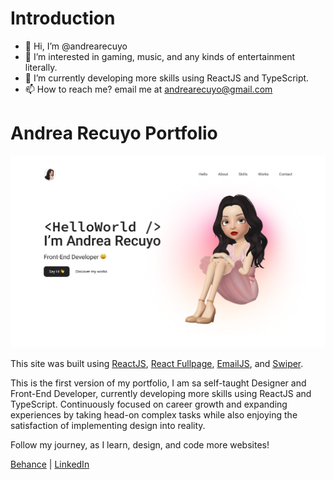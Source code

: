 # Introduction #
- 👋 Hi, I’m @andrearecuyo
- 👀 I’m interested in gaming, music, and any kinds of entertainment literally.
- 🌱 I’m currently developing more skills using ReactJS and TypeScript.
- 📫 How to reach me? email me at andrearecuyo@gmail.com

# Andrea Recuyo Portfolio #

<img src="https://raw.githubusercontent.com/andrearecuyo/andrearecuyoportfolio/main/src/assets/img/hero.png">

This site was built using [ReactJS](https://reactjs.org/), [React Fullpage](https://github.com/alvarotrigo/react-fullpage), [EmailJS](https://www.emailjs.com/), and [Swiper](https://swiperjs.com/).

This is the first version of my portfolio, I am sa self-taught Designer and Front-End Developer, currently developing more skills using ReactJS and TypeScript. Continuously focused on career growth and expanding experiences by taking head-on complex tasks while also enjoying the satisfaction of implementing design into reality.

Follow my journey, as I learn, design, and code more websites!

[Behance](https://www.behance.net/andrearecuyo) |
[LinkedIn](https://www.linkedin.com/in/andrearecuyo/)
